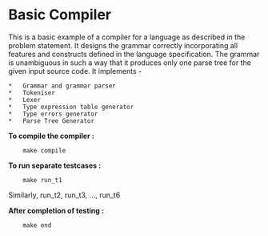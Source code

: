 # Basic Compiler

This is a basic example of a compiler for a language as described in the problem statement. It designs the grammar correctly incorporating all features and constructs defined in
the language specification. The grammar is unambiguous in such a way that it produces only one parse tree for the given input source code. It implements - 

    *   Grammar and grammar parser
    *   Tokeniser
    *   Lexer
    *   Type expression table generator
    *   Type errors generator
    *   Parse Tree Generator



**To compile the compiler :**
```
    make compile
```

**To run separate testcases :**
```
    make run_t1
```
Similarly, run_t2, run_t3, ..., run_t6


**After completion of testing :**
```
    make end
```
